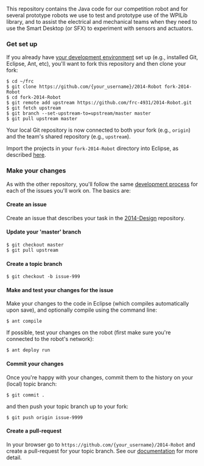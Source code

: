 This repository contains the Java code for our competition robot and for several prototype robots we use to test and prototype use of the WPILib library, and to assist the electrical and mechanical teams when they need to use the Smart Desktop (or SFX) to experiment with sensors and actuators.

### Get set up

If you already have [your development environment](https://github.com/frc-4931/2014/wiki/Java) set up (e.g., installed Git, Eclipse, Ant, etc), you'll want to fork this repository and then clone your fork:

```
$ cd ~/frc
$ git clone https://github.com/{your_username}/2014-Robot fork-2014-Robot
$ cd fork-2014-Robot
$ git remote add upstream https://github.com/frc-4931/2014-Robot.git
$ git fetch upstream
$ git branch --set-upstream-to=upstream/master master
$ git pull upstream master
```

Your local Git repository is now connected to both your fork (e.g., `origin`) and the team's shared repository (e.g., `upstream`).

Import the projects in your `fork-2014-Robot` directory into Eclipse, as described [here](https://github.com/frc-4931/2014/wiki/Java#set-up-eclipse).

### Make your changes

As with the other repository, you'll follow the same [development process](https://github.com/frc-4931/2014/wiki/Java-Development-Steps) for each of the issues you'll work on. The basics are:

#### Create an issue

Create an issue that describes your task in the [2014-Design](https://github.com/frc-4931/2014-Design/issues) repository.

#### Update your 'master' branch

```
$ git checkout master
$ git pull upstream
```

#### Create a topic branch

```
$ git checkout -b issue-999
```

#### Make and test your changes for the issue

Make your changes to the code in Eclipse (which compiles automatically upon save), and optionally compile using the command line:

```
$ ant compile
```

If possible, test your changes on the robot (first make sure you're connected to the robot's network):

```
$ ant deploy run
```

#### Commit your changes

Once you're happy with your changes, commit them to the history on your (local) topic branch:

```
$ git commit .
```

and then push your topic branch up to your fork:

```
$ git push origin issue-9999
```

#### Create a pull-request

In your browser go to `https://github.com/{your_username}/2014-Robot` and create a pull-request for your topic branch. See our [documentation](https://github.com/frc-4931/2014/wiki/Java-Development-Steps#step-8-push-to-github-and-create-a-pull-request) for more detail.
